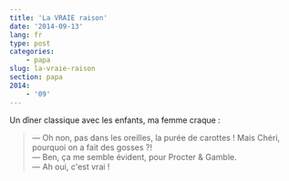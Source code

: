 ```yaml
---
title: 'La VRAIE raison'
date: '2014-09-13'
lang: fr
type: post
categories:
    - papa
slug: la-vraie-raison
section: papa
2014:
    - '09'
---
```


Un dîner classique avec les enfants, ma femme craque :

> — Oh non, pas dans les oreilles, la purée de carottes ! Mais Chéri, pourquoi on a fait des gosses ?!  
> — Ben, ça me semble évident, pour Procter & Gamble.  
> — Ah oui, c'est vrai !

